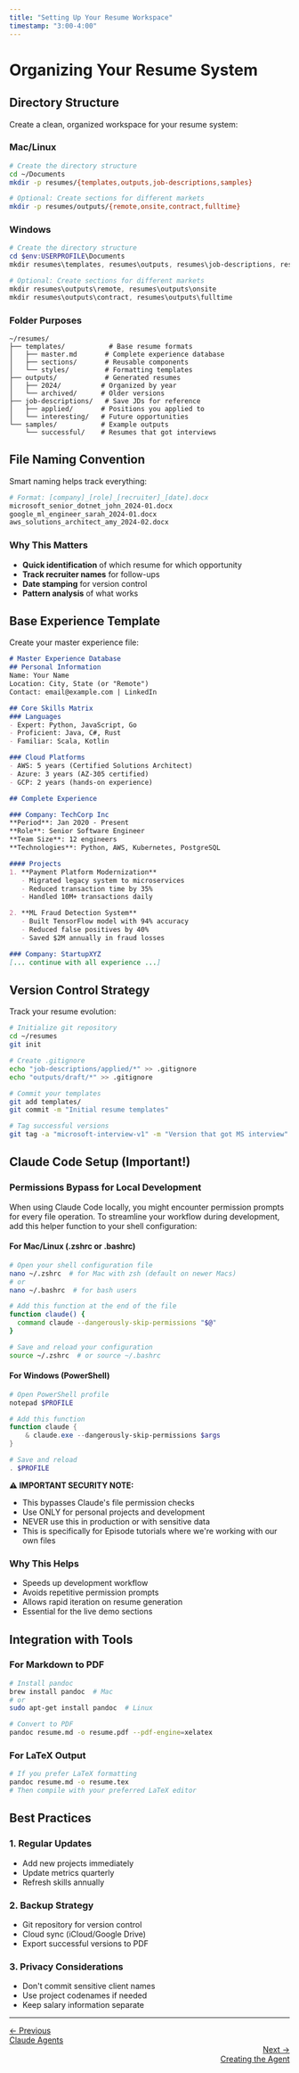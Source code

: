 ```yaml
---
title: "Setting Up Your Resume Workspace"
timestamp: "3:00-4:00"
---
```


# Organizing Your Resume System

## Directory Structure

Create a clean, organized workspace for your resume system:

### Mac/Linux
```bash
# Create the directory structure
cd ~/Documents
mkdir -p resumes/{templates,outputs,job-descriptions,samples}

# Optional: Create sections for different markets
mkdir -p resumes/outputs/{remote,onsite,contract,fulltime}
```

### Windows
```powershell
# Create the directory structure
cd $env:USERPROFILE\Documents
mkdir resumes\templates, resumes\outputs, resumes\job-descriptions, resumes\samples

# Optional: Create sections for different markets
mkdir resumes\outputs\remote, resumes\outputs\onsite
mkdir resumes\outputs\contract, resumes\outputs\fulltime
```

### Folder Purposes

```
~/resumes/
├── templates/           # Base resume formats
│   ├── master.md       # Complete experience database
│   ├── sections/       # Reusable components
│   └── styles/         # Formatting templates
├── outputs/            # Generated resumes
│   ├── 2024/          # Organized by year
│   └── archived/      # Older versions
├── job-descriptions/   # Save JDs for reference
│   ├── applied/       # Positions you applied to
│   └── interesting/   # Future opportunities
└── samples/           # Example outputs
    └── successful/    # Resumes that got interviews
```

## File Naming Convention

Smart naming helps track everything:

```bash
# Format: [company]_[role]_[recruiter]_[date].docx
microsoft_senior_dotnet_john_2024-01.docx
google_ml_engineer_sarah_2024-01.docx
aws_solutions_architect_amy_2024-02.docx
```

### Why This Matters
- **Quick identification** of which resume for which opportunity
- **Track recruiter names** for follow-ups
- **Date stamping** for version control
- **Pattern analysis** of what works

## Base Experience Template

Create your master experience file:

```markdown
# Master Experience Database
## Personal Information
Name: Your Name
Location: City, State (or "Remote")
Contact: email@example.com | LinkedIn

## Core Skills Matrix
### Languages
- Expert: Python, JavaScript, Go
- Proficient: Java, C#, Rust
- Familiar: Scala, Kotlin

### Cloud Platforms
- AWS: 5 years (Certified Solutions Architect)
- Azure: 3 years (AZ-305 certified)
- GCP: 2 years (hands-on experience)

## Complete Experience

### Company: TechCorp Inc
**Period**: Jan 2020 - Present
**Role**: Senior Software Engineer
**Team Size**: 12 engineers
**Technologies**: Python, AWS, Kubernetes, PostgreSQL

#### Projects
1. **Payment Platform Modernization**
   - Migrated legacy system to microservices
   - Reduced transaction time by 35%
   - Handled 10M+ transactions daily

2. **ML Fraud Detection System**
   - Built TensorFlow model with 94% accuracy
   - Reduced false positives by 40%
   - Saved $2M annually in fraud losses

### Company: StartupXYZ
[... continue with all experience ...]
```

## Version Control Strategy

Track your resume evolution:

```bash
# Initialize git repository
cd ~/resumes
git init

# Create .gitignore
echo "job-descriptions/applied/*" >> .gitignore
echo "outputs/draft/*" >> .gitignore

# Commit your templates
git add templates/
git commit -m "Initial resume templates"

# Tag successful versions
git tag -a "microsoft-interview-v1" -m "Version that got MS interview"
```

## Claude Code Setup (Important!)

### Permissions Bypass for Local Development

When using Claude Code locally, you might encounter permission prompts for every file operation. To streamline your workflow during development, add this helper function to your shell configuration:

#### For Mac/Linux (.zshrc or .bashrc)
```bash
# Open your shell configuration file
nano ~/.zshrc  # for Mac with zsh (default on newer Macs)
# or
nano ~/.bashrc  # for bash users

# Add this function at the end of the file
function claude() {
  command claude --dangerously-skip-permissions "$@"
}

# Save and reload your configuration
source ~/.zshrc  # or source ~/.bashrc
```

#### For Windows (PowerShell)
```powershell
# Open PowerShell profile
notepad $PROFILE

# Add this function
function claude {
    & claude.exe --dangerously-skip-permissions $args
}

# Save and reload
. $PROFILE
```

**⚠️ IMPORTANT SECURITY NOTE:**
- This bypasses Claude's file permission checks
- Use ONLY for personal projects and development
- NEVER use this in production or with sensitive data
- This is specifically for Episode tutorials where we're working with our own files

### Why This Helps
- Speeds up development workflow
- Avoids repetitive permission prompts
- Allows rapid iteration on resume generation
- Essential for the live demo sections

## Integration with Tools

### For Markdown to PDF
```bash
# Install pandoc
brew install pandoc  # Mac
# or
sudo apt-get install pandoc  # Linux

# Convert to PDF
pandoc resume.md -o resume.pdf --pdf-engine=xelatex
```

### For LaTeX Output
```bash
# If you prefer LaTeX formatting
pandoc resume.md -o resume.tex
# Then compile with your preferred LaTeX editor
```

## Best Practices

### 1. Regular Updates
- Add new projects immediately
- Update metrics quarterly
- Refresh skills annually

### 2. Backup Strategy
- Git repository for version control
- Cloud sync (iCloud/Google Drive)
- Export successful versions to PDF

### 3. Privacy Considerations
- Don't commit sensitive client names
- Use project codenames if needed
- Keep salary information separate

---

<div class="navigation-footer">
  <div>
    <a href="../02-claude-agents-overview/">
      <div>← Previous</div>
      <div>Claude Agents</div>
    </a>
  </div>
  <div style="text-align: right;">
    <a href="../04-creating-agent/">
      <div>Next →</div>
      <div>Creating the Agent</div>
    </a>
  </div>
</div>